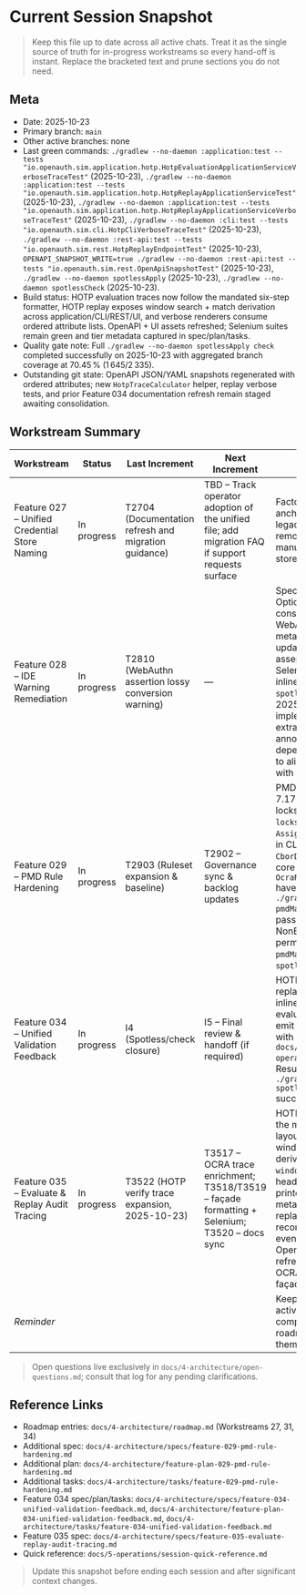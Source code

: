 # Current Session Snapshot

> Keep this file up to date across all active chats. Treat it as the single source of truth for in-progress workstreams so every hand-off is instant. Replace the bracketed text and prune sections you do not need.

## Meta
- Date: 2025-10-23
- Primary branch: `main`
- Other active branches: none
- Last green commands: `./gradlew --no-daemon :application:test --tests "io.openauth.sim.application.hotp.HotpEvaluationApplicationServiceVerboseTraceTest"` (2025-10-23), `./gradlew --no-daemon :application:test --tests "io.openauth.sim.application.hotp.HotpReplayApplicationServiceTest"` (2025-10-23), `./gradlew --no-daemon :application:test --tests "io.openauth.sim.application.hotp.HotpReplayApplicationServiceVerboseTraceTest"` (2025-10-23), `./gradlew --no-daemon :cli:test --tests "io.openauth.sim.cli.HotpCliVerboseTraceTest"` (2025-10-23), `./gradlew --no-daemon :rest-api:test --tests "io.openauth.sim.rest.HotpReplayEndpointTest"` (2025-10-23), `OPENAPI_SNAPSHOT_WRITE=true ./gradlew --no-daemon :rest-api:test --tests "io.openauth.sim.rest.OpenApiSnapshotTest"` (2025-10-23), `./gradlew --no-daemon spotlessApply` (2025-10-23), `./gradlew --no-daemon spotlessCheck` (2025-10-23).
- Build status: HOTP evaluation traces now follow the mandated six-step formatter, HOTP replay exposes window search + match derivation across application/CLI/REST/UI, and verbose renderers consume ordered attribute lists. OpenAPI + UI assets refreshed; Selenium suites remain green and tier metadata captured in spec/plan/tasks.
- Quality gate note: Full `./gradlew --no-daemon spotlessApply check` completed successfully on 2025-10-23 with aggregated branch coverage at 70.45 % (1 645/2 335).
- Outstanding git state: OpenAPI JSON/YAML snapshots regenerated with ordered attributes; new `HotpTraceCalculator` helper, replay verbose tests, and prior Feature 034 documentation refresh remain staged awaiting consolidation.

## Workstream Summary
| Workstream | Status | Last Increment | Next Increment | Notes |
|------------|--------|----------------|----------------|-------|
| Feature 027 – Unified Credential Store Naming | In progress | T2704 (Documentation refresh and migration guidance) | TBD – Track operator adoption of the unified file; add migration FAQ if support requests surface | Factory/CLI/REST defaults anchored to `credentials.db`; legacy fallback checks removed, docs now instruct manual migration for existing stores. |
| Feature 028 – IDE Warning Remediation | In progress | T2810 (WebAuthn assertion lossy conversion warning) | — | Spec/plan/tasks added, Option B locked, TOTP constructors cleaned, WebAuthn attestation/REST metadata assertions updated; CLI/REST tests assert generated OTPs, Selenium suites verify inline/replay controls, full `spotlessApply check` passes; 2025-10-19 clarifications implemented (DTO extraction + SpotBugs annotation export); rest-api dependency lock refreshed to align `checker-qual` 3.51.1 with Gradle force. |
| Feature 029 – PMD Rule Hardening | In progress | T2903 (Ruleset expansion & baseline) | T2902 – Governance sync & backlog updates | PMD toolVersion bumped to 7.17.0 with dependency locks refreshed via `--write-locks`; legacy `AssignmentInOperand` findings in CLI `MaintenanceCli`, core `CborDecoder`/`SimpleJson`, and core-ocra `OcraReplayVerifierBenchmark` have been refactored and `./gradlew --no-daemon pmdMain pmdTest` now passes; NonExhaustiveSwitch added permanently with green `pmdMain pmdTest` + `spotlessApply check`. |
| Feature 034 – Unified Validation Feedback | In progress | I4 (Spotless/check closure) | I5 – Final review & handoff (if required) | HOTP inline/replay, TOTP replay, WebAuthn inline/attestation, and OCRA evaluate/replay flows now emit ResultCard messaging with Selenium coverage. `docs/2-how-to/use-ocra-operator-ui.md` covers the ResultCard behaviour and `./gradlew --no-daemon spotlessApply check` succeeded on 2025-10-22. |
| Feature 035 – Evaluate & Replay Audit Tracing | In progress | T3522 (HOTP verify trace expansion, 2025-10-23) | T3517 – OCRA trace enrichment; T3518/T3519 – façade formatting + Selenium; T3520 – docs sync | HOTP evaluate traces emit the mandated six-step layout, replay traces log window search + match derivation (now prefixed with `window.range` and `order` headers), CLI/REST/UI printers use `key=value` metadata formatting, and replay responses expose the recommended `nextCounter` even for inline submissions. OpenAPI + UI assets refreshed; next focus is on OCRA coverage and façade/doc follow-ups. |
| _Reminder_ |  |  |  | Keep this table limited to active workstreams; move completed features to the roadmap instead of tracking them here. |

> Open questions live exclusively in `docs/4-architecture/open-questions.md`; consult that log for any pending clarifications.

## Reference Links
- Roadmap entries: `docs/4-architecture/roadmap.md` (Workstreams 27, 31, 34)
- Additional spec: `docs/4-architecture/specs/feature-029-pmd-rule-hardening.md`
- Additional plan: `docs/4-architecture/feature-plan-029-pmd-rule-hardening.md`
- Additional tasks: `docs/4-architecture/tasks/feature-029-pmd-rule-hardening.md`
- Feature 034 spec/plan/tasks: `docs/4-architecture/specs/feature-034-unified-validation-feedback.md`, `docs/4-architecture/feature-plan-034-unified-validation-feedback.md`, `docs/4-architecture/tasks/feature-034-unified-validation-feedback.md`
- Feature 035 spec: `docs/4-architecture/specs/feature-035-evaluate-replay-audit-tracing.md`
- Quick reference: `docs/5-operations/session-quick-reference.md`

> Update this snapshot before ending each session and after significant context changes.
